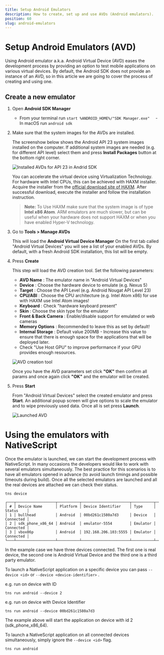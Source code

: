 ```yaml
---
title: Setup Android Emulators
description: How to create, set up and use AVDs (Android emulators).
position: 60
slug: android-emulators
---
```


# Setup Android Emulators (AVD)

Using Android emulator a.k.a. Android Virtual Device (AVD) eases the development process by providing an option
to test mobile applications on various virtual devices. By default, the Android SDK does not provide an instance of an AVD, so in this article we are going to cover the process of creating and using one.

## Create a new emulator 

1. Open **Android SDK Manager** 

     - From your terminal run  `start %ANDROID_HOME%/"SDK Manager.exe"`
     - In macOS run `android sdk`
     
2. Make sure that the system images for the AVDs are installed. 

    The screenshow below shows the Android API 23 system images installed on the computer. If additional system images are needed (e.g. for different API level) select them and press **Install Packages** button at the bottom right corner.

    ![Installed AVDs for API 23 in Andrid SDK](../img/create-avd/avd-001.png "Installed AVDs for API 23 in Andrid SDK")

    You can accelerate the virtual device using Virtualization Technology. For hardware with Intel CPUs, this can be achieved with HAXM installer. Acquire the installer from the [official download site of HAXM](https://software.intel.com/en-us/android/articles/intel-hardware-accelerated-execution-manager).
    After successful download, execute the installer and follow the installation instruction.

    > **Note:** To Use HAXM make sure that the system image is of type **Intel x86 Atom**. ARM emulators are much slower, but can be useful when your hardware does not support HAXM or when you have enabled Hyper-V technology.

3. Go to **Tools > Manage AVDs**

    This will load the **Android Virtual Device Manager** 
    On the first tab called "Android Virtual Devices" you will see a list of your enabled AVDs.
    By default, with a fresh Android SDK installation, this list will be empty. 

4. Press **Create**

    This step will load the AVD creation tool. Set the following parameters:

    - **AVD Name** : The emulator name in "Android Virtual Devices"
    - **Device** : Choose the hardware device to emulate (e.g. Nexus 5)
    - **Target** : Choose the API Level (e.g. Android Nougat API Level 23)
    - **CPU/ABI** : Choose the CPU architecture (e.g. Intel Atom x86) for use with HAXM use Intel Atom images!
    - **Keyboard** : Check "hardware keyboard present"
    - **Skin** : Choose the skin type for the emulator
    - **Front & Back Camera** : Enable/disable support for emulated or web cameras
    - **Memory Options** : Recommended to leave this as set by default!
    - **Internal Storage** : Default value 200MB - Increase this value to ensure that there is enough space for the applications that will be deployed later.
    - Check "Use Host GPU" to improve performance if your GPU provides enough resources.

    ![AVD creation tool](../img/create-avd/avd-003.png "AVD creation tool")

    Once you have the AVD parameters set click **"OK"** then confirm all params and once again click **"OK"** and the emulator will be created.

5. Press **Start**

    From "Android Virtual Devices" select the created emulator and press **Start**.
    An additional popup screen will give options to scale the emulator and to wipe previously used data.
    Once all is set press **Launch**.

    ![Launched AVD](../img/create-avd/avd-004.png "Launched AVD")

# Using the emulators with NativeScript

Once the emulator is launched, we can start the development process with NativeScript.
In many occasions the developers would like to work with several emulators simultaneously.
The best practice for this scenarios is to have all emulators opened in advance (to avoid launch timings and possible timeouts during build).
Once all the selected emulators are launched and all the real devices are attached we can check their status.

```
tns device

┌───┬──────────────────┬──────────┬──────────────────────┬──────────┬───────────┐
│ # │ Device Name      │ Platform │ Device Identifier    │ Type     │ Status    │
│ 1 │ bullhead         │ Android  │ 00bd261c1580a7d3     │ Device   │ Connected │
│ 2 │ sdk_phone_x86_64 │ Android  │ emulator-5554        │ Emulator │ Connected │
│ 3 │ vbox86p          │ Android  │ 192.168.206.103:5555 │ Emulator │ Connected │
└───┴──────────────────┴──────────┴──────────────────────┴──────────┴───────────┘
```

In the example case we have three devices connected. The first one is real device, the second one is Android Virtual Device and the third one is a third party emulator.

To launch a NativeScript application on a specific device you can pass `--device <id>` or `--device <device-identifier>` .

e.g. run on device with ID
```
tns run android --device 2
```

e.g. run on device with Device Identifier
```
tns run android --device 00bd261c1580a7d3
```

The example above will start the application on device with id 2 (sdk_phone_x86_64).

To launch a NativeScript application on all connected devices simultaneously, simply ignore the `--device <id>` flag.

```
tns run android
```











































































































































































































































































































































































































































































































































































































































































































































































